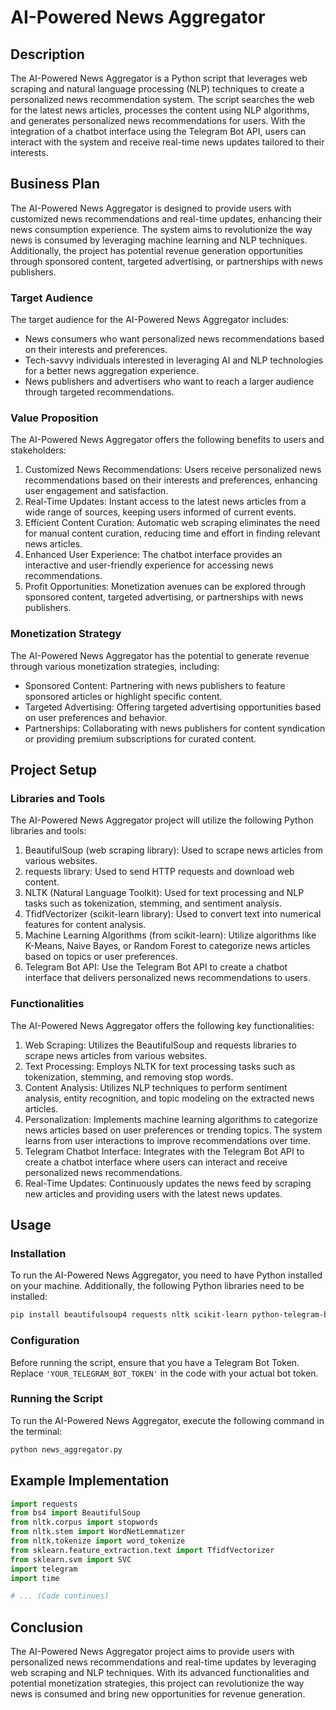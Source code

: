 # AI-Powered News Aggregator

## Description
The AI-Powered News Aggregator is a Python script that leverages web scraping and natural language processing (NLP) techniques to create a personalized news recommendation system. The script searches the web for the latest news articles, processes the content using NLP algorithms, and generates personalized news recommendations for users. With the integration of a chatbot interface using the Telegram Bot API, users can interact with the system and receive real-time news updates tailored to their interests.

## Business Plan
The AI-Powered News Aggregator is designed to provide users with customized news recommendations and real-time updates, enhancing their news consumption experience. The system aims to revolutionize the way news is consumed by leveraging machine learning and NLP techniques. Additionally, the project has potential revenue generation opportunities through sponsored content, targeted advertising, or partnerships with news publishers.

### Target Audience
The target audience for the AI-Powered News Aggregator includes:
- News consumers who want personalized news recommendations based on their interests and preferences.
- Tech-savvy individuals interested in leveraging AI and NLP technologies for a better news aggregation experience.
- News publishers and advertisers who want to reach a larger audience through targeted recommendations.

### Value Proposition
The AI-Powered News Aggregator offers the following benefits to users and stakeholders:
1. Customized News Recommendations: Users receive personalized news recommendations based on their interests and preferences, enhancing user engagement and satisfaction.
2. Real-Time Updates: Instant access to the latest news articles from a wide range of sources, keeping users informed of current events.
3. Efficient Content Curation: Automatic web scraping eliminates the need for manual content curation, reducing time and effort in finding relevant news articles.
4. Enhanced User Experience: The chatbot interface provides an interactive and user-friendly experience for accessing news recommendations.
5. Profit Opportunities: Monetization avenues can be explored through sponsored content, targeted advertising, or partnerships with news publishers.

### Monetization Strategy
The AI-Powered News Aggregator has the potential to generate revenue through various monetization strategies, including:
- Sponsored Content: Partnering with news publishers to feature sponsored articles or highlight specific content.
- Targeted Advertising: Offering targeted advertising opportunities based on user preferences and behavior.
- Partnerships: Collaborating with news publishers for content syndication or providing premium subscriptions for curated content.

## Project Setup

### Libraries and Tools
The AI-Powered News Aggregator project will utilize the following Python libraries and tools:
1. BeautifulSoup (web scraping library): Used to scrape news articles from various websites.
2. requests library: Used to send HTTP requests and download web content.
3. NLTK (Natural Language Toolkit): Used for text processing and NLP tasks such as tokenization, stemming, and sentiment analysis.
4. TfidfVectorizer (scikit-learn library): Used to convert text into numerical features for content analysis.
5. Machine Learning Algorithms (from scikit-learn): Utilize algorithms like K-Means, Naive Bayes, or Random Forest to categorize news articles based on topics or user preferences.
6. Telegram Bot API: Use the Telegram Bot API to create a chatbot interface that delivers personalized news recommendations to users.

### Functionalities
The AI-Powered News Aggregator offers the following key functionalities:

1. Web Scraping: Utilizes the BeautifulSoup and requests libraries to scrape news articles from various websites.
2. Text Processing: Employs NLTK for text processing tasks such as tokenization, stemming, and removing stop words.
3. Content Analysis: Utilizes NLP techniques to perform sentiment analysis, entity recognition, and topic modeling on the extracted news articles.
4. Personalization: Implements machine learning algorithms to categorize news articles based on user preferences or trending topics. The system learns from user interactions to improve recommendations over time.
5. Telegram Chatbot Interface: Integrates with the Telegram Bot API to create a chatbot interface where users can interact and receive personalized news recommendations.
6. Real-Time Updates: Continuously updates the news feed by scraping new articles and providing users with the latest news updates.

## Usage

### Installation
To run the AI-Powered News Aggregator, you need to have Python installed on your machine. Additionally, the following Python libraries need to be installed:

```bash
pip install beautifulsoup4 requests nltk scikit-learn python-telegram-bot
```

### Configuration
Before running the script, ensure that you have a Telegram Bot Token. Replace `'YOUR_TELEGRAM_BOT_TOKEN'` in the code with your actual bot token.

### Running the Script
To run the AI-Powered News Aggregator, execute the following command in the terminal:

```bash
python news_aggregator.py
```

## Example Implementation

```python
import requests
from bs4 import BeautifulSoup
from nltk.corpus import stopwords
from nltk.stem import WordNetLemmatizer
from nltk.tokenize import word_tokenize
from sklearn.feature_extraction.text import TfidfVectorizer
from sklearn.svm import SVC
import telegram
import time

# ... (Code continues)
```

## Conclusion
The AI-Powered News Aggregator project aims to provide users with personalized news recommendations and real-time updates by leveraging web scraping and NLP techniques. With its advanced functionalities and potential monetization strategies, this project can revolutionize the way news is consumed and bring new opportunities for revenue generation.